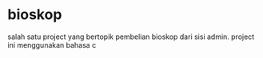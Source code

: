 # bioskop
salah satu project yang bertopik pembelian bioskop dari sisi admin. project ini menggunakan bahasa c
